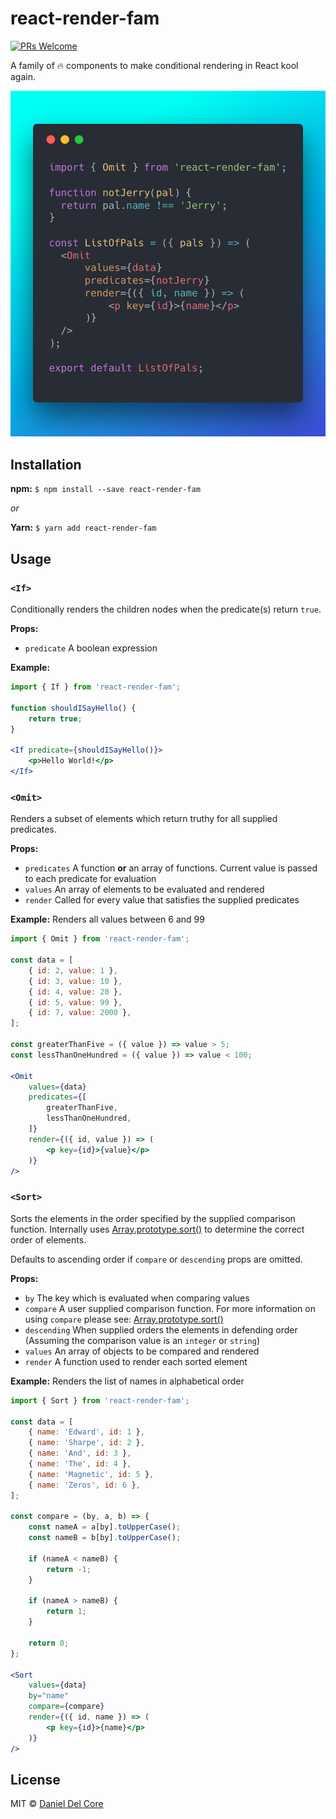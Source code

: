 # react-render-fam

[![PRs Welcome](https://img.shields.io/badge/PRs-welcome-brightgreen.svg?style=flat-square)](CONTRIBUTING.md#pull-requests)

A family of 🔥 components to make conditional rendering in React kool again.

![preview](static/preview.png)

## Installation

**npm:** `$ npm install --save react-render-fam`

_or_

**Yarn:** `$ yarn add react-render-fam`

## Usage

### `<If> `

Conditionally renders the children nodes when the predicate(s) return `true`.

**Props:**

- `predicate` A boolean expression

**Example:**

```jsx
import { If } from 'react-render-fam';

function shouldISayHello() {
    return true;
}

<If predicate={shouldISayHello()}>
    <p>Hello World!</p>
</If>
```

### `<Omit>`

Renders a subset of elements which return truthy for all supplied predicates.

**Props:**

- `predicates` A function **or** an array of functions. Current value is passed to each predicate for evaluation
- `values` An array of elements to be evaluated and rendered
- `render` Called for every value that satisfies the supplied predicates

**Example:** Renders all values between 6 and 99

```jsx
import { Omit } from 'react-render-fam';

const data = [
    { id: 2, value: 1 },
    { id: 3, value: 10 },
    { id: 4, value: 20 },
    { id: 5, value: 99 },
    { id: 7, value: 2000 },
];

const greaterThanFive = ({ value }) => value > 5;
const lessThanOneHundred = ({ value }) => value < 100;

<Omit
    values={data}
    predicates={[
        greaterThanFive,
        lessThanOneHundred,
    ]}
    render={({ id, value }) => (
        <p key={id}>{value}</p>
    )}
/>

```

### `<Sort>`

Sorts the elements in the order specified by the supplied comparison function. Internally uses [Array.prototype.sort()](https://developer.mozilla.org/en-US/docs/Web/JavaScript/Reference/Global_Objects/Array/sort) to determine the correct order of elements.

Defaults to ascending order if `compare` or `descending` props are omitted.

**Props:**

- `by` The key which is evaluated when comparing values
- `compare` A user supplied comparison function. For more information on using `compare` please see: [Array.prototype.sort()](https://developer.mozilla.org/en-US/docs/Web/JavaScript/Reference/Global_Objects/Array/sort)
- `descending` When supplied orders the elements in defending order (Assuming the comparison value is an `integer` or `string`)
- `values` An array of objects to be compared and rendered
- `render` A function used to render each sorted element  

**Example:** Renders the list of names in alphabetical order

```jsx
import { Sort } from 'react-render-fam';

const data = [
    { name: 'Edward', id: 1 },
    { name: 'Sharpe', id: 2 },
    { name: 'And', id: 3 },
    { name: 'The', id: 4 },
    { name: 'Magnetic', id: 5 },
    { name: 'Zeros', id: 6 },
];

const compare = (by, a, b) => {
    const nameA = a[by].toUpperCase();
    const nameB = b[by].toUpperCase();

    if (nameA < nameB) {
        return -1;
    }

    if (nameA > nameB) {
        return 1;
    }

    return 0;
};

<Sort
    values={data}
    by="name"
    compare={compare}
    render={({ id, name }) => (
        <p key={id}>{name}</p>
    )}
/>

```

## License

MIT © [Daniel Del Core](https://github.com/danieldelcore)
